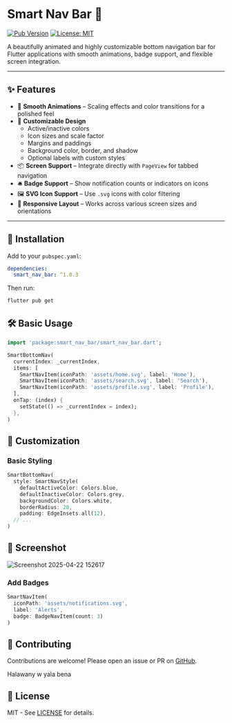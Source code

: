# Smart Nav Bar 🚀

[![Pub Version](https://img.shields.io/pub/v/smart_nav_bar)](https://pub.dev/packages/smart_nav_bar)
[![License: MIT](https://img.shields.io/badge/license-MIT-purple.svg)](https://opensource.org/licenses/MIT)

A beautifully animated and highly customizable bottom navigation bar for Flutter applications with smooth animations, badge support, and flexible screen integration.

---

## ✨ Features

- 🎯 **Smooth Animations** – Scaling effects and color transitions for a polished feel
- 🎨 **Customizable Design**
  - Active/inactive colors
  - Icon sizes and scale factor
  - Margins and paddings
  - Background color, border, and shadow
  - Optional labels with custom styles
- 📦 **Screen Support** – Integrate directly with `PageView` for tabbed navigation
- 🛎 **Badge Support** – Show notification counts or indicators on icons
- 🖼 **SVG Icon Support** – Use `.svg` icons with color filtering
- 📱 **Responsive Layout** – Works across various screen sizes and orientations

---

## 🚀 Installation

Add to your `pubspec.yaml`:

```yaml
dependencies:
  smart_nav_bar: ^1.0.3
```

Then run:
```bash
flutter pub get
```

## 🛠 Basic Usage

```dart
import 'package:smart_nav_bar/smart_nav_bar.dart';

SmartBottomNav(
  currentIndex: _currentIndex,
  items: [
    SmartNavItem(iconPath: 'assets/home.svg', label: 'Home'),
    SmartNavItem(iconPath: 'assets/search.svg', label: 'Search'),
    SmartNavItem(iconPath: 'assets/profile.svg', label: 'Profile'),
  ],
  onTap: (index) {
    setState(() => _currentIndex = index);
  },
)

```

## 🎨 Customization

### Basic Styling
```dart
SmartBottomNav(
  style: SmartNavStyle(
    defaultActiveColor: Colors.blue,
    defaultInactiveColor: Colors.grey,
    backgroundColor: Colors.white,
    borderRadius: 20,
    padding: EdgeInsets.all(12),
  // ...
)
```
## 📱 Screenshot

![Screenshot 2025-04-22 152617](https://github.com/user-attachments/assets/39827e33-08b9-49cd-8f35-0f02c924713d)

### Add Badges
```dart
SmartNavItem(
  iconPath: 'assets/notifications.svg',
  label: 'Alerts',
  badge: BadgeNavItem(count: 3)
)

```


## 🤝 Contributing

Contributions are welcome! Please open an issue or PR on [GitHub](https://github.com/Halawany1/smart_nav_bar).

Halawany w yala bena

## 📜 License

MIT - See [LICENSE](LICENSE) for details.
